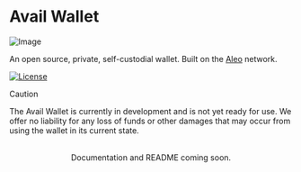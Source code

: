 # Avail Wallet

![Image](https://socialify.git.ci/availx/avail-wallet/image?description=1&font=Raleway&issues=1&logo=https%3A%2F%2Favail.global%2F_next%2Fstatic%2Fmedia%2FAvail-Logo-OnDark.3bbffcbf.svg&name=1&pattern=Signal&pulls=1&stargazers=1&theme=Dark)

An open source, private, self-custodial wallet. Built on the [Aleo](https://aleo.org) network.

[![License](https://img.shields.io/badge/License-Apache_2.0-blue.svg)](https://opensource.org/licenses/Apache-2.0)

> [!CAUTION]
> The Avail Wallet is currently in development and is not yet ready for use. We offer no liability for any loss of funds or other damages that may occur from using the wallet in its current state.

</br>
<center>
Documentation and README coming soon.
</center>
